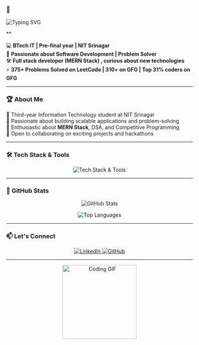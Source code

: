 ### 🚀 <p align="center">
  <img src="https://readme-typing-svg.herokuapp.com?size=32&duration=4000&color=F7B93E&center=true&vCenter=true&width=600&lines=I+am+Abishek+Salaria;Aspiring+Software+Developer;Passionate+about+Coding+and+DSA" alt="Typing SVG" />
</p>**  


💻 **BTech IT | Pre-final year | NIT Srinagar**  
🌟 **Passionate about Software Development | Problem Solver**  
🛠 **Full stack developer (MERN Stack) , curious about new technologies**  
⚡ **375+ Problems Solved on LeetCode | 310+ on GFG | Top 31% coders on GFG**  

---

### 🏆 **About Me**  
🔹 Third-year Information Technology student at NIT Srinagar  
🔹 Passionate about building scalable applications and problem-solving  
🔹 Enthusiastic about **MERN Stack**, DSA, and Competitive Programming  
🔹 Open to collaborating on exciting projects and hackathons  

---

### 🛠 **Tech Stack & Tools**  
<p align="center">
  <img src="https://skillicons.dev/icons?i=html,css,js,tailwind,react,cpp,mysql,c,nodejs,vscode,github" alt="Tech Stack & Tools" />
</p>

---

### 🌟 **GitHub Stats**  
<p align="center">
  <img src="https://github-readme-stats.vercel.app/api?username=Abishek1254&show_icons=true&theme=radical" alt="GitHub Stats" />
</p>

<p align="center">
  <img src="https://github-readme-stats.vercel.app/api/top-langs/?username=Abishek1254&layout=compact&theme=radical" alt="Top Languages" />
</p>

---

### 📫 **Let's Connect**  
<p align="center">
  <a href="https://www.linkedin.com/in/yourprofile">
    <img src="https://img.shields.io/badge/LinkedIn-blue?style=for-the-badge&logo=linkedin" alt="LinkedIn" />
  </a>
  <a href="https://github.com/Abishek1254">
    <img src="https://img.shields.io/badge/GitHub-333?style=for-the-badge&logo=github" alt="GitHub" />
  </a>
</p>

---

<p align="center">
  <img src="https://media.giphy.com/media/M9gbBd9nbDrOTu1Mqx/giphy.gif" width="200" alt="Coding GIF" />
</p>
